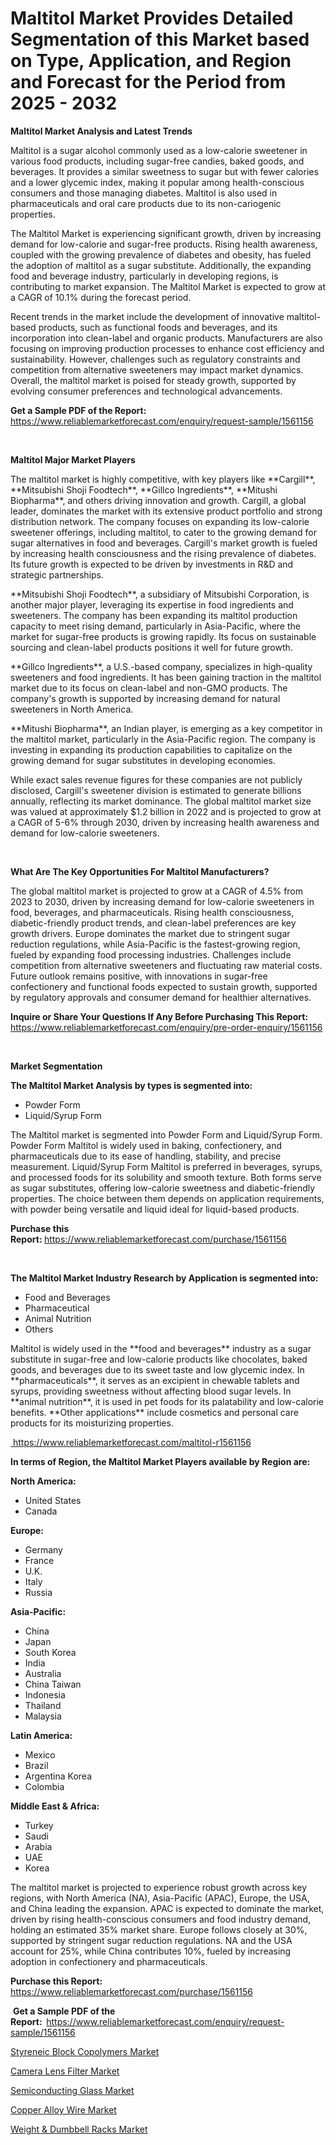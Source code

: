 <p><h1>Maltitol Market Provides Detailed Segmentation of this Market based on Type, Application, and Region and Forecast for the Period from 2025 - 2032</h1></p><p><strong>Maltitol Market Analysis and Latest Trends</strong></p>
<p><p>Maltitol is a sugar alcohol commonly used as a low-calorie sweetener in various food products, including sugar-free candies, baked goods, and beverages. It provides a similar sweetness to sugar but with fewer calories and a lower glycemic index, making it popular among health-conscious consumers and those managing diabetes. Maltitol is also used in pharmaceuticals and oral care products due to its non-cariogenic properties.</p><p>The Maltitol Market is experiencing significant growth, driven by increasing demand for low-calorie and sugar-free products. Rising health awareness, coupled with the growing prevalence of diabetes and obesity, has fueled the adoption of maltitol as a sugar substitute. Additionally, the expanding food and beverage industry, particularly in developing regions, is contributing to market expansion. The Maltitol Market is expected to grow at a CAGR of 10.1% during the forecast period.</p><p>Recent trends in the market include the development of innovative maltitol-based products, such as functional foods and beverages, and its incorporation into clean-label and organic products. Manufacturers are also focusing on improving production processes to enhance cost efficiency and sustainability. However, challenges such as regulatory constraints and competition from alternative sweeteners may impact market dynamics. Overall, the maltitol market is poised for steady growth, supported by evolving consumer preferences and technological advancements.</p></p>
<p><strong>Get a Sample PDF of the Report:&nbsp;</strong> <a href="https://www.reliablemarketforecast.com/enquiry/request-sample/1561156?utm_campaign=1140&utm_medium=2&utm_source=Github&utm_content=ia&utm_term=25012025&utm_id=maltitol">https://www.reliablemarketforecast.com/enquiry/request-sample/1561156</a></p>
<p>&nbsp;</p>
<p><strong>Maltitol Major Market Players</strong></p>
<p><p>The maltitol market is highly competitive, with key players like **Cargill**, **Mitsubishi Shoji Foodtech**, **Gillco Ingredients**, **Mitushi Biopharma**, and others driving innovation and growth. Cargill, a global leader, dominates the market with its extensive product portfolio and strong distribution network. The company focuses on expanding its low-calorie sweetener offerings, including maltitol, to cater to the growing demand for sugar alternatives in food and beverages. Cargill's market growth is fueled by increasing health consciousness and the rising prevalence of diabetes. Its future growth is expected to be driven by investments in R&D and strategic partnerships.</p><p>**Mitsubishi Shoji Foodtech**, a subsidiary of Mitsubishi Corporation, is another major player, leveraging its expertise in food ingredients and sweeteners. The company has been expanding its maltitol production capacity to meet rising demand, particularly in Asia-Pacific, where the market for sugar-free products is growing rapidly. Its focus on sustainable sourcing and clean-label products positions it well for future growth.</p><p>**Gillco Ingredients**, a U.S.-based company, specializes in high-quality sweeteners and food ingredients. It has been gaining traction in the maltitol market due to its focus on clean-label and non-GMO products. The company's growth is supported by increasing demand for natural sweeteners in North America.</p><p>**Mitushi Biopharma**, an Indian player, is emerging as a key competitor in the maltitol market, particularly in the Asia-Pacific region. The company is investing in expanding its production capabilities to capitalize on the growing demand for sugar substitutes in developing economies.</p><p>While exact sales revenue figures for these companies are not publicly disclosed, Cargill's sweetener division is estimated to generate billions annually, reflecting its market dominance. The global maltitol market size was valued at approximately $1.2 billion in 2022 and is projected to grow at a CAGR of 5-6% through 2030, driven by increasing health awareness and demand for low-calorie sweeteners.</p></p>
<p>&nbsp;</p>
<p><strong>What Are The Key Opportunities For Maltitol Manufacturers?</strong></p>
<p><p>The global maltitol market is projected to grow at a CAGR of 4.5% from 2023 to 2030, driven by increasing demand for low-calorie sweeteners in food, beverages, and pharmaceuticals. Rising health consciousness, diabetic-friendly product trends, and clean-label preferences are key growth drivers. Europe dominates the market due to stringent sugar reduction regulations, while Asia-Pacific is the fastest-growing region, fueled by expanding food processing industries. Challenges include competition from alternative sweeteners and fluctuating raw material costs. Future outlook remains positive, with innovations in sugar-free confectionery and functional foods expected to sustain growth, supported by regulatory approvals and consumer demand for healthier alternatives.</p></p>
<p><strong>Inquire or Share Your Questions If Any Before Purchasing This Report:</strong> <a href="https://www.reliablemarketforecast.com/enquiry/pre-order-enquiry/1561156?utm_campaign=1140&utm_medium=2&utm_source=Github&utm_content=ia&utm_term=25012025&utm_id=maltitol">https://www.reliablemarketforecast.com/enquiry/pre-order-enquiry/1561156</a></p>
<p>&nbsp;</p>
<p><strong>Market Segmentation</strong></p>
<p><strong>The Maltitol Market Analysis by types is segmented into:</strong></p>
<p><ul><li>Powder Form</li><li>Liquid/Syrup Form</li></ul></p>
<p><p>The Maltitol market is segmented into Powder Form and Liquid/Syrup Form. Powder Form Maltitol is widely used in baking, confectionery, and pharmaceuticals due to its ease of handling, stability, and precise measurement. Liquid/Syrup Form Maltitol is preferred in beverages, syrups, and processed foods for its solubility and smooth texture. Both forms serve as sugar substitutes, offering low-calorie sweetness and diabetic-friendly properties. The choice between them depends on application requirements, with powder being versatile and liquid ideal for liquid-based products.</p></p>
<p><strong>Purchase this Report:&nbsp;</strong><a href="https://www.reliablemarketforecast.com/purchase/1561156?utm_campaign=1140&utm_medium=2&utm_source=Github&utm_content=ia&utm_term=25012025&utm_id=maltitol">https://www.reliablemarketforecast.com/purchase/1561156</a></p>
<p>&nbsp;</p>
<p><strong>The Maltitol Market Industry Research by Application is segmented into:</strong></p>
<p><ul><li>Food and Beverages</li><li>Pharmaceutical</li><li>Animal Nutrition</li><li>Others</li></ul></p>
<p><p>Maltitol is widely used in the **food and beverages** industry as a sugar substitute in sugar-free and low-calorie products like chocolates, baked goods, and beverages due to its sweet taste and low glycemic index. In **pharmaceuticals**, it serves as an excipient in chewable tablets and syrups, providing sweetness without affecting blood sugar levels. In **animal nutrition**, it is used in pet foods for its palatability and low-calorie benefits. **Other applications** include cosmetics and personal care products for its moisturizing properties.</p></p>
<p><a href="https://www.reliablemarketforecast.com/maltitol-r1561156?utm_campaign=1140&utm_medium=2&utm_source=Github&utm_content=ia&utm_term=25012025&utm_id=maltitol">&nbsp;https://www.reliablemarketforecast.com/maltitol-r1561156</a></p>
<p><strong>In terms of Region, the Maltitol Market Players available by Region are:</strong></p>
<p>
    <p> <strong> North America: </strong>
        <ul>
            <li>United States</li>
            <li>Canada</li>
        </ul>
        </p> 
    <p> <strong> Europe: </strong>
        <ul>
            <li>Germany</li>
            <li>France</li>
            <li>U.K.</li>
            <li>Italy</li>
            <li>Russia</li>
        </ul>
        </p> 
    <p> <strong> Asia-Pacific: </strong>
        <ul>
            <li>China</li>
            <li>Japan</li>
            <li>South Korea</li>
            <li>India</li>
            <li>Australia</li>
            <li>China Taiwan</li>
            <li>Indonesia</li>
            <li>Thailand</li>
            <li>Malaysia</li>
        </ul>
        </p> 
    <p> <strong> Latin America: </strong>
        <ul>
            <li>Mexico</li>
            <li>Brazil</li>
            <li>Argentina Korea</li>
            <li>Colombia</li>
        </ul>
        </p> 
    <p> <strong> Middle East & Africa: </strong>
        <ul>
            <li>Turkey</li>
            <li>Saudi</li>
            <li>Arabia</li>
            <li>UAE</li>
            <li>Korea</li>
        </ul>
    </p>
    </p>
<p><p>The maltitol market is projected to experience robust growth across key regions, with North America (NA), Asia-Pacific (APAC), Europe, the USA, and China leading the expansion. APAC is expected to dominate the market, driven by rising health-conscious consumers and food industry demand, holding an estimated 35% market share. Europe follows closely at 30%, supported by stringent sugar reduction regulations. NA and the USA account for 25%, while China contributes 10%, fueled by increasing adoption in confectionery and pharmaceuticals.</p></p>
<p><strong>Purchase this Report: </strong><a href="https://www.reliablemarketforecast.com/purchase/1561156?utm_campaign=1140&utm_medium=2&utm_source=Github&utm_content=ia&utm_term=25012025&utm_id=maltitol">https://www.reliablemarketforecast.com/purchase/1561156</a></p>
<p>&nbsp;<strong>Get a Sample PDF of the Report:&nbsp;&nbsp;</strong><a href="https://www.reliablemarketforecast.com/enquiry/request-sample/1561156?utm_campaign=1140&utm_medium=2&utm_source=Github&utm_content=ia&utm_term=25012025&utm_id=maltitol">https://www.reliablemarketforecast.com/enquiry/request-sample/1561156</a></p>
<p><strong></strong></p>
<p><p><a href="https://www.linkedin.com/pulse/styreneic-block-copolymers-market-global-analysis-trends-forecasts-38hec?utm_campaign=1140&utm_medium=2&utm_source=Github&utm_content=ia&utm_term=25012025&utm_id=maltitol">Styreneic Block Copolymers Market</a></p><p><a href="https://github.com/curinbucan9/Market-Research-Report-List-1/blob/main/camera-lens-filter-market.md?utm_campaign=1140&utm_medium=2&utm_source=Github&utm_content=ia&utm_term=25012025&utm_id=maltitol">Camera Lens Filter Market</a></p><p><a href="https://www.linkedin.com/pulse/key-trends-driving-semiconducting-glass-market-growth-89-cagr-1kpec?utm_campaign=1140&utm_medium=2&utm_source=Github&utm_content=ia&utm_term=25012025&utm_id=maltitol">Semiconducting Glass Market</a></p><p><a href="https://github.com/qetelosooya/Market-Research-Report-List-1/blob/main/copper-alloy-wire-market.md?utm_campaign=1140&utm_medium=2&utm_source=Github&utm_content=ia&utm_term=25012025&utm_id=maltitol">Copper Alloy Wire Market</a></p><p><a href="https://www.linkedin.com/pulse/analyzing-weight-dumbbell-racks-market-dynamics-growth-w0d5f?utm_campaign=1140&utm_medium=2&utm_source=Github&utm_content=ia&utm_term=25012025&utm_id=maltitol">Weight & Dumbbell Racks Market</a></p></p>